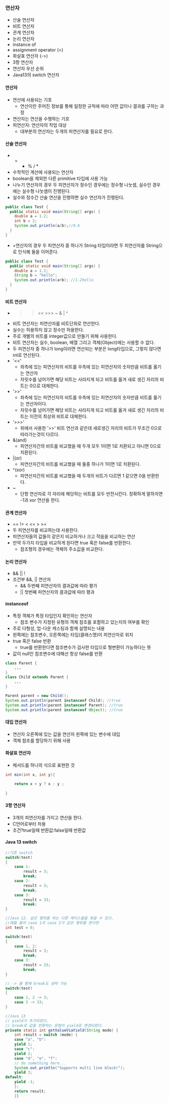 ### 연산자
- 산술 연산자
- 비트 연산자
- 관계 연산자
- 논리 연산자
- instance of
- assignment operator (=)
- 화살표 연산자 (->)
- 3항 연산자
- 연산자 우선 순위
- Java13의 switch 연산자

#### 연산자
- 연산에 사용되는 기호
  - 연산이란 주어진 정보를 통해 일정한 규칙에 따라 어떤 값이나 결과를 구하는 과정
- 연산자는 연산을 수행하는 기호    
- 피연산자: 연산자의 작업 대상
    - 대부분의 연산자는 두개의 피연산자를 필요로 한다.
#### 산술 연산자
- + - % / *
- 수학적인 계산에 사용되는 연산자
- boolean을 제외한 다른 primitive 타입에 사용 가능
- 나누기 연산자의 경우 두 피연산자가 정수인 경우에는 정수형 나눗셈, 실수인 경우에는 실수형 나눗셈이 진행된다.
- 실수와 정수간 산술 연산을 진행하면 실수 연산자가 진행된다.
```java
public class Test {
  public static void main(String[] args) {
    double a = 1.2;
    int b = 2;
    System.out.println(a/b);//0.6
  }
}
```
- +연산자의 경우 두 피연산자 중 하나가 String 타입이라면 두 피연산자를 String으로 인식해 둘을 이어준다.
```java
public class Test {
  public static void main(String[] args) {
    double a = 1.2;
    String b = "hello";
    System.out.println(a+b); //1.2hello
  }
}
```
#### 비트 연산자
- >> << >>> ~ & | ^
- 비트 연산자는 피연산자를 비트단위로 연산한다.
- 실수는 허용하지 않고 정수만 허용한다.
- 주로 개별의 비트를 integer값으로 만들기 위해 사용한다.
- 비트 연산자는 실수, boolean, 배열 그리고 객체(Object)에는 사용할 수 없다.
- 두 피연산자 중 하나가 long이라면 연산되는 부분은 long타입으로, 그렇지 않다면 int로 연산된다.
- '<<'
  - 좌측에 있는 피연산자의 비트를 우측에 있는 피연산자의 숫자만큼 비트를 옮기는 연산자
  - 자릿수를 넘어가면 해당 비트는 사라지게 되고 비트를 옮겨 새로 생긴 자리의 비트는 0으로 대체한다.
- '>>'
  - 좌측에 있는 피연산자의 비트를 우측에 있는 피연산자의 숫자만큼 비트를 옮기는 연산자이다.
  - 자릿수를 넘어가면 해당 비트는 사라지게 되고 비트를 옮겨 새로 생긴 자리의 비트는 이전의 최상위 비트로 대체한다.
- '>>>'
  - 위에서 사용한 '>>' 비트 연산과 같은데 새로생긴 자리의 비트가 무조건 0으로 따라가는것이 다르다.
- &(and)
  - 피연산자간의 비트를 비교했을 때 두개 모두 1이면 1로 치환되고 아니면 0으로 치환된다.
- |(or)
  - 피연산자간의 비트를 비교했을 때 둘중 하나가 1이면 1로 치환된다. 
- ^(xor)  
  - 피연산자간의 비트를 비교했을 때 두개의 비트가 다르면 1 같으면 0을 반환한다.
- ~
  - 단항 연산자로 각 자리에 해당하는 비트를 모두 반전시킨다. 정확하게 말하자면 -1과 xor 연산을 한다. 

#### 관계 연산자
- == != < <= > >=
- 두 피연산자를 비교하는데 사용한다.
- 피연산자들의 값들이 같은지 비교하거나 크고 작음을 비교하는 연산
- 만약 두가지 타입을 비교하게 된다면 true 혹은 false를 반환한다.
  - 참조형의 경우에는 객체의 주소값을 비교한다.
    
#### 논리 연산자
- && || !
- 조건부 &&, || 연산자
  - && 두번째 피연산자의 결과값에 따라 평가
  - || 첫번째 피연산자의 결과값에 따라 평과  
    
#### instanceof
- 특정 객체가 특정 타입인지 확인하는 연산자
  - 참조 변수가 지정된 유형의 객체 참조를 포함하고 있는지의 여부를 확인
- 주로 다형성, 업-다운 캐스팅과 함께 설명되는 내용
- 왼쪽에는 참조변수, 오른쪽에는 타입(클래스명)이 피연산자로 위치
- true 혹은 false 반환
  - true를 반환한다면 참조변수가 검사한 타입으로 형변환이 가능하다는 뜻
- 값이 null인 참조변수에 대해선 항상 false를 반환
```java
class Parent {
	...
}
class Child extends Parent {
	...
}

Parent parent = new Child();
System.out.println(parent instanceof Child); //true
System.out.println(parent instanceof Parent); //true
System.out.println(parent instanceof Object); //true
```

#### 대입 연산자
- 연산자 오른쪽에 있는 값을 연산자 왼쪽에 있는 변수에 대입
- 객체 참조를 할당하기 위해 사용

#### 화살표 연산자
- 메서드를 하나의 식으로 표현한 것
```java
int min(int x, int y){

	return x < y ? x : y ;
	
}
```

#### 3항 연산자
- 3개의 피연산자를 가지고 연산을 한다.
- C언어로부터 차용
- 조건?true일때 반환값:false일때 반환값

#### Java 13 switch
```java
//기존 switch
switch(test)
{
    case 1:
        result = 3;
        break;
    case 2:
        result = 3;
        break;
    case 3:
        result = 33;
        break;
}
```
```java
//Java 12. 같은 행위를 하는 다른 케이스들을 묶을 수 있다.
//예를 들어 case 1과 case 2가 같은 행위를 한다면
int test = 0;

switch(test)
{
    case 1, 2:
        result = 3;
        break;
    case 3:
        result = 33;
        break;
}
```
```java
// -> 를 통해 break도 생략 가능
switch(test)
{
    case 1, 2 -> 3;
    case 3 -> 33;
}
```

```java
//Java 13
// yield가 추가되었다.
// break로 값을 반환하는 문법이 yield로 변경되었다.
private static int getValueViaYield(String mode) {
    int result = switch (mode) {
    case "a", "b":
    yield 1;
    case "c":
    yield 2;
    case "d", "e", "f":
    // do something here...
    System.out.println("Supports multi line block!");
    yield 3;
default:
    yield -1;
    };
    return result;
    }}
```
